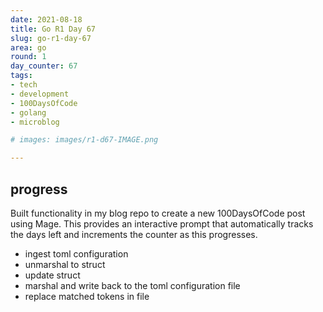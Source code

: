```yaml
---
date: 2021-08-18
title: Go R1 Day 67
slug: go-r1-day-67
area: go
round: 1
day_counter: 67
tags:
- tech
- development
- 100DaysOfCode
- golang
- microblog

# images: images/r1-d67-IMAGE.png

---
```


## progress

Built functionality in my blog repo to create a new 100DaysOfCode post using Mage.
This provides an interactive prompt that automatically tracks the days left and increments the counter as this progresses.

- ingest toml configuration
- unmarshal to struct
- update struct
- marshal and write back to the toml configuration file
- replace matched tokens in file

